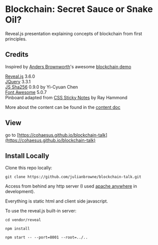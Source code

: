 
# Blockchain: Secret Sauce or Snake Oil?

Reveal.js presentation explaining concepts of blockchain
from first principles.

## Credits

Inspired by [Anders Brownworth](https://github.com/anders94)'s awesome [blockchain demo](https://github.com/anders94/blockchain-demo)

[Reveal.js](https://revealjs.com/) 3.6.0  
[JQuery](https://jquery.com/) 3.3.1  
[JS Sha256](https://github.com/emn178/js-sha256.git) 0.9.0 by Yi-Cyuan Chen  
[Font Awesome](https://fontawesome.com) 5.0.7  
Pinboard adapted from [CSS Sticky Notes](https://github.com/rheh/CSS-Sticky-Notes.git) by Ray Hammond

More about the content can be found in the [content doc](content.md)

## View

go to [https://cohaesus.github.io/blockchain-talk](https://cohaesus.github.io/blockchain-talk)

## Install Locally

Clone this repo locally:

`git clone https://github.com/julianbrowne/blockchain-talk.git`

Access from behind any http server (I used [apache anywhere](https://github.com/julianbrowne/apache-anywhere) in development).

Everything is static html and client side javascript.

To use the reveal.js built-in server:

`cd vendor/reveal`

`npm install`

`npm start -- --port=8001 --root=../..`

